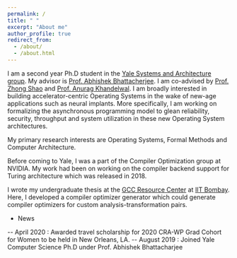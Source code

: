 ```yaml
---
permalink: /
title: " "
excerpt: "About me"
author_profile: true
redirect_from: 
  - /about/
  - /about.html
---
```


I am a second year Ph.D student in the [Yale Systems and Architecture group](https://ysarch.csl.yale.edu/). My advisor is [Prof. Abhishek Bhattacherjee](http://www.cs.yale.edu/homes/abhishek/). I am co-advised by [Prof. Zhong Shao](http://www.cs.yale.edu/homes/shao/) and [Prof. Anurag Khandelwal](http://anuragkhandelwal.com/). I am broadly interested in building accelerator-centric Operating Systems in the wake of new-age applications such as neural implants. More specifically, I am working on formalizing the asynchronous programming model to glean reliability, security, throughput and system utilization in these new Operating System architectures.

My primary research interests are Operating Systems, Formal Methods and Computer Architecture.

Before coming to Yale, I was a part of the Compiler Optimization group at NVIDIA. My work had been on working on the compiler backend support for Turing architecture which was released in 2018.

I wrote my undergraduate thesis at the [GCC Resource Center](http://www.cse.iitb.ac.in/grc/) at [IIT Bombay](http://www.iitb.ac.in/). Here, I developed a compiler optimizer generator which could generate compiler optimizers for custom analysis-transformation pairs.


- News

-- April 2020 : Awarded travel scholarship for 2020 CRA-WP Grad Cohort for Women to be held in New Orleans, LA.
-- August 2019 : Joined Yale Computer Science Ph.D under Prof. Abhishek Bhattacharjee

